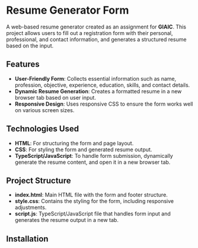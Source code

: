 # Resume Generator Form

A web-based resume generator created as an assignment for **GIAIC**. This project allows users to fill out a registration form with their personal, professional, and contact information, and generates a structured resume based on the input.
## Features

- **User-Friendly Form**: Collects essential information such as name, profession, objective, experience, education, skills, and contact details.
- **Dynamic Resume Generation**: Creates a formatted resume in a new browser tab based on user input.
- **Responsive Design**: Uses responsive CSS to ensure the form works well on various screen sizes.

## Technologies Used

- **HTML**: For structuring the form and page layout.
- **CSS**: For styling the form and generated resume output.
- **TypeScript/JavaScript**: To handle form submission, dynamically generate the resume content, and open it in a new browser tab.

## Project Structure

- **index.html**: Main HTML file with the form and footer structure.
- **style.css**: Contains the styling for the form, including responsive adjustments.
- **script.js**: TypeScript/JavaScript file that handles form input and generates the resume output in a new tab.

## Installation
